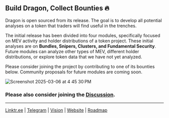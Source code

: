 ## Build Dragon, Collect Bounties 🔥

Dragon is open sourced from its release. The goal is to develop all potential analyses on a token that traders will find useful in the trenches.   

The initial release has been divided into four modules,  specifically focused on MEV activity and holder distributions of a token project. These initial analyses are on **Bundles, Snipers, Clusters, and Fundamental Security**. Future modules can analyze other types of MEV, different holder distributions, or explore token data that we have not yet analyzed.

Please consider joining the project by contributing to one of its bounties below. Community proposals for future modules are coming soon.

![Screenshot 2025-03-06 at 4 45 30 PM](https://github.com/user-attachments/assets/6292af01-436b-4d15-b3ca-f7918c4a07a9)

### Please also consider joining the [Discussion](https://github.com/orgs/alpha-dragon-org/discussions).

---

[Linktr.ee](https://linktr.ee/alphadragon) |
[Telegram](https://t.me/+OU0SLVfcpEZhZWQx) | 
[Vision](https://dragon-12.gitbook.io/alpha-dragon) | 
[Website](https://alpha-dragon.ai/index.html) | 
[Roadmap](https://docs.google.com/presentation/d/e/2PACX-1vRWKTS6OiL_j0Xb707QJcrb18XhJQn8zdX7LgQIGvrWEaSPtL0cQAOz6_yt87lN3ZUMyIAFINNTh-LL/pub?start=true&loop=true&delayms=10000)
